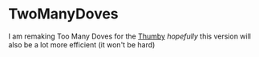 # TwoManyDoves
I am remaking Too Many Doves for the [Thumby](https://www.kickstarter.com/projects/kenburns/thumby-the-tiny-playable-keychain/)
*hopefully* this version will also be a lot more efficient (it won't be hard)
